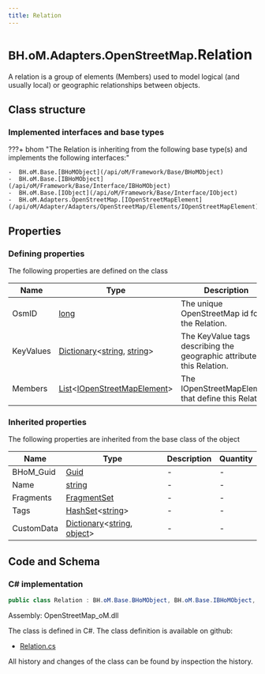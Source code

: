 ```yaml
---
title: Relation
---
```


# <small>BH.oM.Adapters.OpenStreetMap.</small>**Relation**

A relation is a group of elements (Members) used to model logical (and usually local) or geographic relationships between objects.

## Class structure

### Implemented interfaces and base types

???+ bhom "The Relation is inheriting from the following base type(s) and implements the following interfaces:"

    -  BH.oM.Base.[BHoMObject](/api/oM/Framework/Base/BHoMObject)
    -  BH.oM.Base.[IBHoMObject](/api/oM/Framework/Base/Interface/IBHoMObject)
    -  BH.oM.Base.[IObject](/api/oM/Framework/Base/Interface/IObject)
    -  BH.oM.Adapters.OpenStreetMap.[IOpenStreetMapElement](/api/oM/Adapter/Adapters/OpenStreetMap/Elements/IOpenStreetMapElement)


## Properties



### Defining properties

The following properties are defined on the class

| Name             | Type             | Description      | Quantity         |
|------------------|------------------|------------------|------------------|
| OsmID | [long](https://learn.microsoft.com/en-us/dotnet/api/System.Int64?view=netstandard-2.0) | The unique OpenStreetMap id for the Relation. | - |
| KeyValues | [Dictionary](https://learn.microsoft.com/en-us/dotnet/api/System.Collections.Generic.Dictionary-2?view=netstandard-2.0)&lt;[string](https://learn.microsoft.com/en-us/dotnet/api/System.String?view=netstandard-2.0), [string](https://learn.microsoft.com/en-us/dotnet/api/System.String?view=netstandard-2.0)&gt; | The KeyValue tags describing the geographic attributes of this Relation. | - |
| Members | [List](https://learn.microsoft.com/en-us/dotnet/api/System.Collections.Generic.List-1?view=netstandard-2.0)&lt;[IOpenStreetMapElement](/api/oM/Adapter/Adapters/OpenStreetMap/Elements/IOpenStreetMapElement)&gt; | The IOpenStreetMapElement that define this Relation. | - |


### Inherited properties
The following properties are inherited from the base class of the object

| Name             | Type             | Description      | Quantity         |
|------------------|------------------|------------------|------------------|
| BHoM_Guid | [Guid](https://learn.microsoft.com/en-us/dotnet/api/System.Guid?view=netstandard-2.0) | - | - |
| Name | [string](https://learn.microsoft.com/en-us/dotnet/api/System.String?view=netstandard-2.0) | - | - |
| Fragments | [FragmentSet](/api/oM/Framework/Base/FragmentSet) | - | - |
| Tags | [HashSet](https://learn.microsoft.com/en-us/dotnet/api/System.Collections.Generic.HashSet-1?view=netstandard-2.0)&lt;[string](https://learn.microsoft.com/en-us/dotnet/api/System.String?view=netstandard-2.0)&gt; | - | - |
| CustomData | [Dictionary](https://learn.microsoft.com/en-us/dotnet/api/System.Collections.Generic.Dictionary-2?view=netstandard-2.0)&lt;[string](https://learn.microsoft.com/en-us/dotnet/api/System.String?view=netstandard-2.0), [object](https://learn.microsoft.com/en-us/dotnet/api/System.Object?view=netstandard-2.0)&gt; | - | - |


## Code and Schema

### C# implementation

``` C# title="C#"
public class Relation : BH.oM.Base.BHoMObject, BH.oM.Base.IBHoMObject, BH.oM.Base.IObject, BH.oM.Adapters.OpenStreetMap.IOpenStreetMapElement
```

Assembly: OpenStreetMap_oM.dll

The class is defined in C#. The class definition is available on github:

- [Relation.cs](https://github.com/BHoM/OpenStreetMap_Toolkit/blob/develop/OpenStreetMap_oM/Elements\Relation.cs)

All history and changes of the class can be found by inspection the history.
